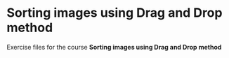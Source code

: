 # Sorting images using Drag and Drop method
Exercise files for the course **Sorting images using Drag and Drop method**
